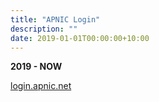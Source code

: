```yaml
---
title: "APNIC Login"
description: ""
date: 2019-01-01T00:00:00+10:00
---
```


**2019 - NOW**

[login.apnic.net](https://login.apnic.net)
